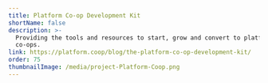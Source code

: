 ```yaml
---
title: Platform Co-op Development Kit
shortName: false
description: >-
  Providing the tools and resources to start, grow and convert to platform
  co-ops.
link: https://platform.coop/blog/the-platform-co-op-development-kit/
order: 75
thumbnailImage: /media/project-Platform-Coop.png
---
```


